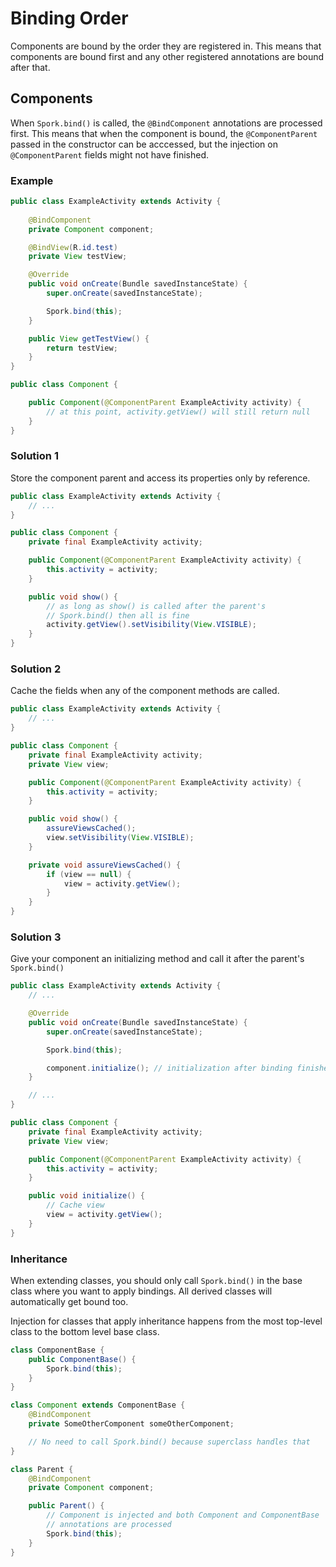 # Binding Order

Components are bound by the order they are registered in. This means that components are bound first and any other registered annotations are bound after that.

## Components 

When `Spork.bind()` is called, the `@BindComponent` annotations are processed first. This means that when the component is bound, the `@ComponentParent` passed in the constructor can be acccessed, but the injection on `@ComponentParent` fields might not have finished.

### Example

```java
public class ExampleActivity extends Activity {
	
	@BindComponent
	private Component component;

	@BindView(R.id.test)
	private View testView;

	@Override
	public void onCreate(Bundle savedInstanceState) {
		super.onCreate(savedInstanceState);

		Spork.bind(this);
	}

	public View getTestView() {
		return testView;
	}
}

public class Component {

	public Component(@ComponentParent ExampleActivity activity) {
		// at this point, activity.getView() will still return null
	}
}
```

### Solution 1

Store the component parent and access its properties only by reference.

```java
public class ExampleActivity extends Activity {
	// ...
}

public class Component {
	private final ExampleActivity activity;

	public Component(@ComponentParent ExampleActivity activity) {
		this.activity = activity;
	}

	public void show() {
		// as long as show() is called after the parent's
		// Spork.bind() then all is fine
		activity.getView().setVisibility(View.VISIBLE);
	}
}
```

### Solution 2

Cache the fields when any of the component methods are called.

```java
public class ExampleActivity extends Activity {
	// ...
}

public class Component {
	private final ExampleActivity activity;
	private View view;

	public Component(@ComponentParent ExampleActivity activity) {
		this.activity = activity;
	}

	public void show() {
		assureViewsCached();
		view.setVisibility(View.VISIBLE);
	}

	private void assureViewsCached() {
		if (view == null) {
			view = activity.getView();
		}
	}
}
```

### Solution 3

Give your component an initializing method and call it after the parent's `Spork.bind()`

```java
public class ExampleActivity extends Activity {
	// ...

	@Override
	public void onCreate(Bundle savedInstanceState) {
		super.onCreate(savedInstanceState);

		Spork.bind(this);

		component.initialize(); // initialization after binding finished
	}

	// ...
}

public class Component {
	private final ExampleActivity activity;
	private View view;

	public Component(@ComponentParent ExampleActivity activity) {
		this.activity = activity;
	}

	public void initialize() {
		// Cache view
		view = activity.getView();
	}
}
```

### Inheritance

When extending classes, you should only call `Spork.bind()` in the base class where you want to apply bindings. All derived classes will automatically get bound too.

Injection for classes that apply inheritance happens from the most top-level class to the bottom level base class.

```java
class ComponentBase {
	public ComponentBase() {
		Spork.bind(this);
	}
}

class Component extends ComponentBase {
	@BindComponent
	private SomeOtherComponent someOtherComponent;

	// No need to call Spork.bind() because superclass handles that
}

class Parent {
	@BindComponent
	private Component component;

	public Parent() {
		// Component is injected and both Component and ComponentBase
		// annotations are processed
		Spork.bind(this);
	}
}
```
